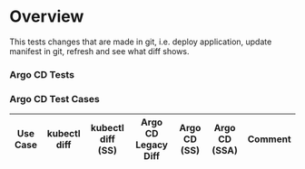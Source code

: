 # Overview

This tests changes that are made in git, i.e. deploy application, update manifest in git, refresh and see what diff shows.

### Argo CD Tests

### Argo CD Test Cases

| Use Case                                                 | kubectl diff | kubectl diff (SS)   |Argo CD Legacy Diff | Argo CD (SS) | Argo CD (SSA) | Comment |
| -------------                                            | ------------ | ------------------- | ------------------ | ------------ | ------------- | ------- |
